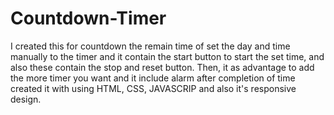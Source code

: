 # Countdown-Timer
I created this for countdown the remain time of set the day and time manually to the timer and it contain the start button to start the set time, and also these contain the stop and reset button. Then, it as advantage to add the more timer you want and it include alarm after completion of time created it with using HTML, CSS, JAVASCRIP and also it's responsive design. 
